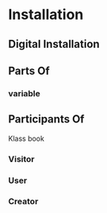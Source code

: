 # Installation

## Digital Installation

## Parts Of

### variable

## Participants Of

Klass book

### Visitor

### User

### Creator
